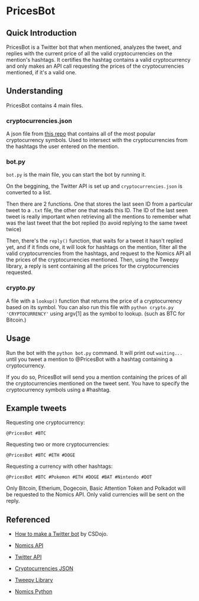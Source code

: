 # PricesBot

## Quick Introduction
PricesBot is a Twitter bot that when mentioned, analyzes the tweet, and replies with the current price of all the valid cryptocurrencies on the mention's hashtags. It certifies the hashtag contains a valid cryptocurrency and only makes an API call requesting the prices of the cryptocurrencies mentioned, if it's a valid one.

## Understanding
PricesBot contains 4 main files.

### cryptocurrencies.json

A json file from [this repo](https://github.com/crypti/cryptocurrencies) that contains all of the
most popular cryptocurrency symbols. Used to intersect with the cryptocurrencies from the hashtags
the user entered on the mention.

### bot.py

`bot.py` is the main file, you can start the bot by running it.

On the beggining, the Twitter API is set up and `cryptocurrencies.json` is converted to a list.

Then there are 2 functions. One that stores the last seen ID from a particular tweet to a `.txt` file,
the other one that reads this ID. The ID of the last seen tweet is really important when retrieving
all the mentions to remember what was the last tweet that the bot replied (to avoid replying to the same
tweet twice)

Then, there's the `reply()` function, that waits for a tweet it hasn't replied yet, and
if it finds one, it will look for hashtags on the mention, filter all the valid cryptocurrencies from
the hashtags, and request to the Nomics API all the prices of the cryptocurrencies mentioned.
Then, using the Tweepy library, a reply is sent containing all the prices for the cryptocurrencies
requested.

### crypto.py

A file with a `lookup()` function that returns the price of a cryptocurrency based on its symbol.
You can also run this file with `python crypto.py 'CRYPTOCURRENCY'` using argv[1] as the symbol
to lookup. (such as BTC for Bitcoin.)

## Usage

Run the bot with the `python bot.py` command. It will print out `waiting...` until
you tweet a mention to @PricesBot with a hashtag containing a cryptocurrency.

If you do so, PricesBot will send you a mention containing the prices of all the cryptocurrencies
mentioned on the tweet sent. You have to specify the cryptocurrency symbols using a #hashtag.

## Example tweets

Requesting one cryptocurrency:

`@PricesBot #BTC`

Requesting two or more cryptocurrencies:

`@PricesBot #BTC #ETH #DOGE`

Requesting a currency with other hashtags:

`@PricesBot #BTC #Pokemon #ETH #DOGE #BAT #Nintendo #DOT`

Only Bitcoin, Etherium, Dogecoin, Basic Attention Token and Polkadot will be requested to the Nomics API.
Only valid currencies will be sent on the reply.

## Referenced

- [How to make a Twitter bot](https://www.youtube.com/watch?v=W0wWwglE1Vc&t=0s) by CSDojo.

- [Nomics API](https://nomics.com/)

- [Twitter API](https://developer.twitter.com/en)

- [Cryptocurrencies JSON](https://github.com/crypti/cryptocurrencies)

- [Tweepy Library](https://github.com/tweepy/tweepy)

- [Nomics Python](https://github.com/TaylorFacen/nomics-python)
